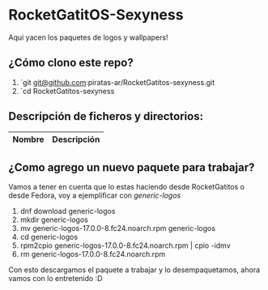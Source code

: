 
RocketGatitOS-Sexyness
============

Aqui yacen los paquetes de logos y wallpapers!


¿Cómo clono este repo?
----------------------
1. `git git@github.com:piratas-ar/RocketGatitos-sexyness.git
1. `cd RocketGatitos-sexyness


Descripción de ficheros y directorios:
-----------------

Nombre | Descripción
-------|-----------


¿Como agrego un nuevo paquete para trabajar?
--------------------------------------------

Vamos a tener en cuenta que lo estas haciendo desde RocketGatitos o desde Fedora, voy a ejemplificar con _generic-logos_

1. dnf download generic-logos
1. mkdir generic-logos
1. mv generic-logos-17.0.0-8.fc24.noarch.rpm generic-logos
1. cd generic-logos
1. rpm2cpio generic-logos-17.0.0-8.fc24.noarch.rpm | cpio -idmv
1. rm generic-logos-17.0.0-8.fc24.noarch.rpm

Con esto descargamos el paquete a trabajar y lo desempaquetamos, ahora vamos
con lo entretenido :D




